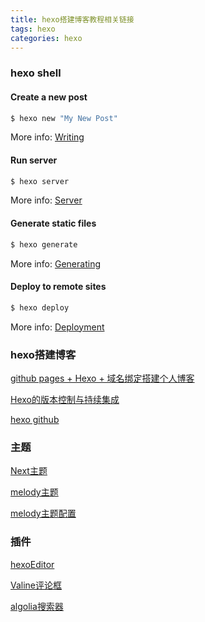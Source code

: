 ```yaml
---
title: hexo搭建博客教程相关链接
tags: hexo
categories: hexo
---
```

### hexo shell

#### Create a new post

``` bash
$ hexo new "My New Post"
```

More info: [Writing](https://hexo.io/docs/writing.html)

#### Run server

``` bash
$ hexo server
```

<!-- More -->
More info: [Server](https://hexo.io/docs/server.html)

#### Generate static files

``` bash
$ hexo generate
```

More info: [Generating](https://hexo.io/docs/generating.html)

#### Deploy to remote sites

``` bash
$ hexo deploy
```

More info: [Deployment](https://hexo.io/docs/deployment.html)

### hexo搭建博客
[github pages + Hexo + 域名绑定搭建个人博客](https://yq.aliyun.com/articles/64953)

[Hexo的版本控制与持续集成](https://formulahendry.github.io/2016/12/04/hexo-ci/)

[hexo github](https://github.com/hexojs/hexo)
### 主题
[Next主题](https://github.com/iissnan/hexo-theme-next)

[melody主题](https://github.com/Molunerfinn/hexo-theme-melody)

[melody主题配置](https://molunerfinn.com/hexo-theme-melody-doc/#/)
<!-- More -->
### 插件
[hexoEditor](https://github.com/zhuzhuyule/HexoEditor)

[Valine评论框](https://github.com/xCss/Valine)

[algolia搜索器](https://github.com/LouisBarranqueiro/hexo-algoliasearch)

